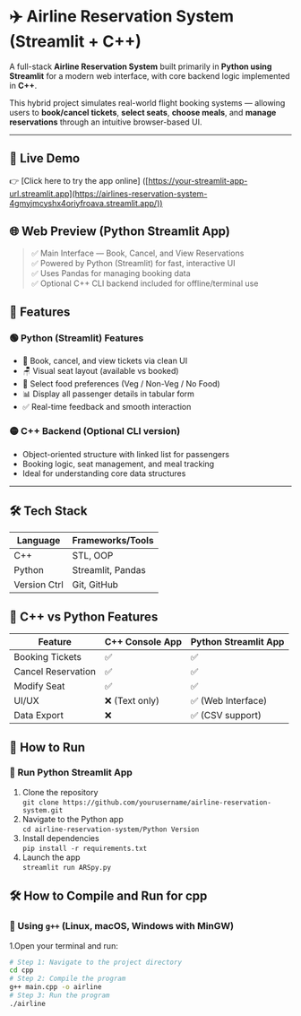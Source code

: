# ✈️ Airline Reservation System (Streamlit + C++)

A full-stack **Airline Reservation System** built primarily in **Python using Streamlit** for a modern web interface, with core backend logic implemented in **C++**.

This hybrid project simulates real-world flight booking systems — allowing users to **book/cancel tickets**, **select seats**, **choose meals**, and **manage reservations** through an intuitive browser-based UI.

---
## 🔗 Live Demo

👉 [Click here to try the app online] ([https://your-streamlit-app-url.streamlit.app](https://airlines-reservation-system-4gmyjmcyshx4oriyfroava.streamlit.app/))

## 🌐 Web Preview (Python Streamlit App)

> ✅ Main Interface — Book, Cancel, and View Reservations  
> ✅ Powered by Python (Streamlit) for fast, interactive UI  
> ✅ Uses Pandas for managing booking data  
> ✅ Optional C++ CLI backend included for offline/terminal use

## 🔧 Features

### 🟢 Python (Streamlit) Features
- 🧾 Book, cancel, and view tickets via clean UI
- 🪑 Visual seat layout (available vs booked)
- 🥗 Select food preferences (Veg / Non-Veg / No Food)
- 📊 Display all passenger details in tabular form
- ✅ Real-time feedback and smooth interaction

### 🟡 C++ Backend (Optional CLI version)
- Object-oriented structure with linked list for passengers
- Booking logic, seat management, and meal tracking
- Ideal for understanding core data structures

---

## 🛠️ Tech Stack

| Language     | Frameworks/Tools |
|--------------|------------------|
| C++          | STL, OOP         |
| Python       | Streamlit, Pandas|
| Version Ctrl | Git, GitHub      |

## 🔄 C++ vs Python Features

| Feature             | C++ Console App     | Python Streamlit App |
|---------------------|---------------------|------------------------|
| Booking Tickets     | ✅                  | ✅                     |
| Cancel Reservation  | ✅                  | ✅                     |
| Modify Seat         | ✅                  | ✅                     |
| UI/UX               | ❌ (Text only)      | ✅ (Web Interface)     |
| Data Export         | ❌                  | ✅ (CSV support)       |


## 🚀 How to Run

### 🔹 Run Python Streamlit App
1. Clone the repository  
   `git clone https://github.com/yourusername/airline-reservation-system.git`
2. Navigate to the Python app  
   `cd airline-reservation-system/Python Version`
3. Install dependencies  
   `pip install -r requirements.txt`
4. Launch the app  
   `streamlit run ARSpy.py`
   
## 🛠️ How to Compile and Run for cpp
### 🔹 Using `g++` (Linux, macOS, Windows with MinGW)
1.Open your terminal and run:
```bash
# Step 1: Navigate to the project directory
cd cpp
# Step 2: Compile the program
g++ main.cpp -o airline
# Step 3: Run the program
./airline


